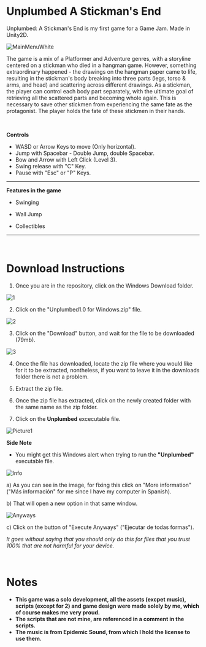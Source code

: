 # Unplumbed A Stickman's End
 Unplumbed: A Stickman's End is my first game for a Game Jam. Made in Unity2D. 
 
 ![MainMenuWhite](https://user-images.githubusercontent.com/91339821/219978364-bf2b5b05-1ea9-4c4b-831d-a57d7efd8d56.png)

 
The game is a mix of a Platformer and Adventure genres, with a storyline centered on a stickman who died in a hangman game. However, something extraordinary happened - the drawings on the hangman paper came to life, resulting in the stickman's body breaking into three parts (legs, torso & arms, and head) and scattering across different drawings. As a stickman, the player can control each body part separately, with the ultimate goal of retrieving all the scattered parts and becoming whole again. This is necessary to save other stickmen from experiencing the same fate as the protagonist. The player holds the fate of these stickmen in their hands.

‏‏‎ ‎

**Controls**

- WASD or Arrow Keys to move (Only horizontal).
- Jump with Spacebar - Double Jump, double Spacebar.
- Bow and Arrow with Left Click (Level 3).
- Swing release with "C" Key.
- Pause with "Esc" or "P" Keys.

-------------------------------------------------------------------------------------------------------

**Features in the game**

- Swinging

- Wall Jump

- Collectibles

-------------------------------------------------------------------------------------------------------

‏‏‎ ‎


# Download Instructions

1. Once you are in the repository, click on the Windows Download folder.

![1](https://user-images.githubusercontent.com/91339821/219979035-8122acfe-599f-4d61-aab4-8976e07a0efd.png)


2. Click on the "Unplumbed1.0 for Windows.zip" file.

![2](https://user-images.githubusercontent.com/91339821/219979029-0b1b67cf-eaeb-4b6f-856f-70a87b514d76.png)


3. Click on the "Download" button, and wait for the file to be downloaded (79mb).

![3](https://user-images.githubusercontent.com/91339821/219979021-a1605361-47de-4dbb-89cb-fef81d17af66.png)


4. Once the file has downloaded, locate the zip file where you would like for it to be extracted, nontheless, if you want to leave it in the downloads folder there is not a problem.

5. Extract the zip file.

6. Once the zip file has extracted, click on the newly created folder with the same name as the zip folder.

7. Click on the **Unplumbed** excecutable file.

![Picture1](https://user-images.githubusercontent.com/91339821/219979011-78c3069b-c890-4dbb-bcb2-fac1979f4afd.png)

**Side Note**

- You might get this Windows alert when trying to run the **"Unplumbed"** executable file.

![Info](https://user-images.githubusercontent.com/91339821/219980300-555d7b35-9efb-4233-b244-67e9d9fe0fb2.png)

a) As you can see in the image, for fixing this click on "More information" ("Más información" for me since I have my computer in Spanish).

b) That will open a new option in that same window.

![Anyways](https://user-images.githubusercontent.com/91339821/219980383-61fff4b3-495b-44ba-92f4-4812b256e136.png)

c) Click on the button of "Execute Anyways" ("Ejecutar de todas formas").

_It goes without saying that you should only do this for files that you trust 100% that are not harmful for your device._


‏‏‎ ‎


# Notes

- **This game was a solo development, all the assets (excpet music), scripts (except for 2) and game design were made solely by me, which of course makes me very proud.**
- **The scripts that are not mine, are referenced in a comment in the scripts.**
- **The music is from Epidemic Sound, from which I hold the license to use them.**



